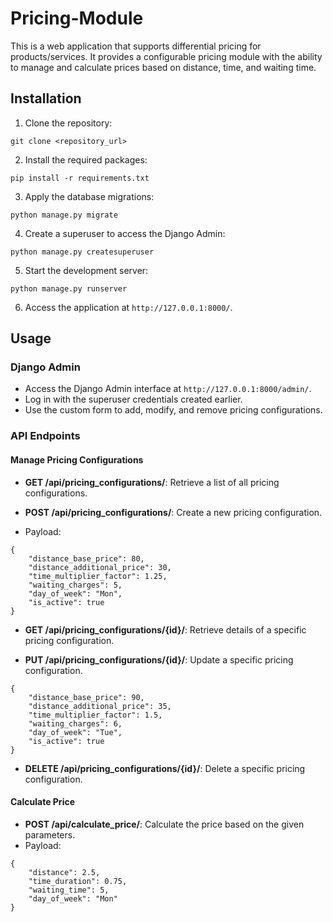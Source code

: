 ﻿# Pricing-Module

This is a web application that supports differential pricing for products/services. It provides a configurable pricing module with the ability to manage and calculate prices based on distance, time, and waiting time.

## Installation

1. Clone the repository:
```
git clone <repository_url>
```
2. Install the required packages:
```
pip install -r requirements.txt
```
3. Apply the database migrations:
```
python manage.py migrate
```
4. Create a superuser to access the Django Admin:
```
python manage.py createsuperuser
```
5. Start the development server:
```
python manage.py runserver
```
6. Access the application at `http://127.0.0.1:8000/`.

## Usage

### Django Admin

- Access the Django Admin interface at `http://127.0.0.1:8000/admin/`.
- Log in with the superuser credentials created earlier.
- Use the custom form to add, modify, and remove pricing configurations.

### API Endpoints

#### Manage Pricing Configurations

- **GET /api/pricing_configurations/**: Retrieve a list of all pricing configurations.

- **POST /api/pricing_configurations/**: Create a new pricing configuration.
- Payload:
 ```
 {
     "distance_base_price": 80,
     "distance_additional_price": 30,
     "time_multiplier_factor": 1.25,
     "waiting_charges": 5,
     "day_of_week": "Mon",
     "is_active": true
 }
 ```
- **GET /api/pricing_configurations/{id}/**: Retrieve details of a specific pricing configuration.

- **PUT /api/pricing_configurations/{id}/**: Update a specific pricing configuration.

 ```
 {
     "distance_base_price": 90,
     "distance_additional_price": 35,
     "time_multiplier_factor": 1.5,
     "waiting_charges": 6,
     "day_of_week": "Tue",
     "is_active": true
 }
 ```
- **DELETE /api/pricing_configurations/{id}/**: Delete a specific pricing configuration.

#### Calculate Price

- **POST /api/calculate_price/**: Calculate the price based on the given parameters.
- Payload:
 ```
 {
     "distance": 2.5,
     "time_duration": 0.75,
     "waiting_time": 5,
     "day_of_week": "Mon"
 }
 ```

